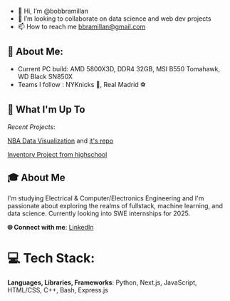 - 👋 Hi, I’m @bobbramillan
- 🌱 I’m looking to collaborate on data science and web dev projects
- 📫 How to reach me bbramillan@gmail.com

<!---
bobbramillan/bobbramillan is a ✨ special ✨ repository because its `README.md` (this file) appears on your GitHub profile.
You can click the Preview link to take a look at your changes.
--->

## 💫 About Me:
* Current PC build: AMD 5800X3D, DDR4 32GB, MSI B550 Tomahawk, WD Black SN850X
* Teams I follow : NYKnicks 🏀, Real Madrid ⚽

## 🚀 What I'm Up To

*Recent Projects*:

[NBA Data Visualization](https://nba-study-103.streamlit.app/) and [it's repo](https://github.com/man-bug/nba-study-103)

[Inventory Project from highschool](https://inventory-project-lemon.vercel.app/)

## 🎓 About Me
I'm studying Electrical & Computer/Electronics Engineering and I'm passionate about exploring the realms of fullstack, machine learning, and data science. Currently looking into SWE internships for 2025.

**🌐 Connect with me**: [LinkedIn](https://www.linkedin.com/in/bavananb/)

# 💻 Tech Stack:
**Languages, Libraries, Frameworks**: Python, Next.js, JavaScript, HTML/CSS, C++, Bash, Express.js

